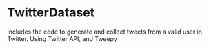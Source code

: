 # TwitterDataset
includes the code to generate and collect tweets from a valid user in Twitter.
Using Twitter API, and Tweepy
